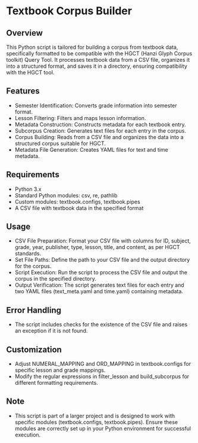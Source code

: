 # Textbook Corpus Builder

## Overview
This Python script is tailored for building a corpus from textbook data, specifically formatted to be compatible with the HGCT (Hanzi Glyph Corpus toolkit) Query Tool. It processes textbook data from a CSV file, organizes it into a structured format, and saves it in a directory, ensuring compatibility with the HGCT tool.

## Features
- Semester Identification: Converts grade information into semester format.
- Lesson Filtering: Filters and maps lesson information.
- Metadata Construction: Constructs metadata for each textbook entry.
- Subcorpus Creation: Generates text files for each entry in the corpus.
- Corpus Building: Reads from a CSV file and organizes the data into a structured corpus suitable for HGCT.
- Metadata File Generation: Creates YAML files for text and time metadata.

## Requirements
- Python 3.x
- Standard Python modules: csv, re, pathlib
- Custom modules: textbook.configs, textbook.pipes
- A CSV file with textbook data in the specified format

## Usage
- CSV File Preparation: Format your CSV file with columns for ID, subject, grade, year, publisher, type, lesson, title, and content, as per HGCT standards.
- Set File Paths: Define the path to your CSV file and the output directory for the corpus.
- Script Execution: Run the script to process the CSV file and output the corpus in the specified directory.
- Output Verification: The script generates text files for each entry and two YAML files (text_meta.yaml and time.yaml) containing metadata.

## Error Handling
- The script includes checks for the existence of the CSV file and raises an exception if it is not found.

## Customization
- Adjust NUMERAL_MAPPING and ORD_MAPPING in textbook.configs for specific lesson and grade mappings.
- Modify the regular expressions in filter_lesson and build_subcorpus for different formatting requirements.

## Note
- This script is part of a larger project and is designed to work with specific modules (textbook.configs, textbook.pipes). Ensure these modules are correctly set up in your Python environment for successful execution.



